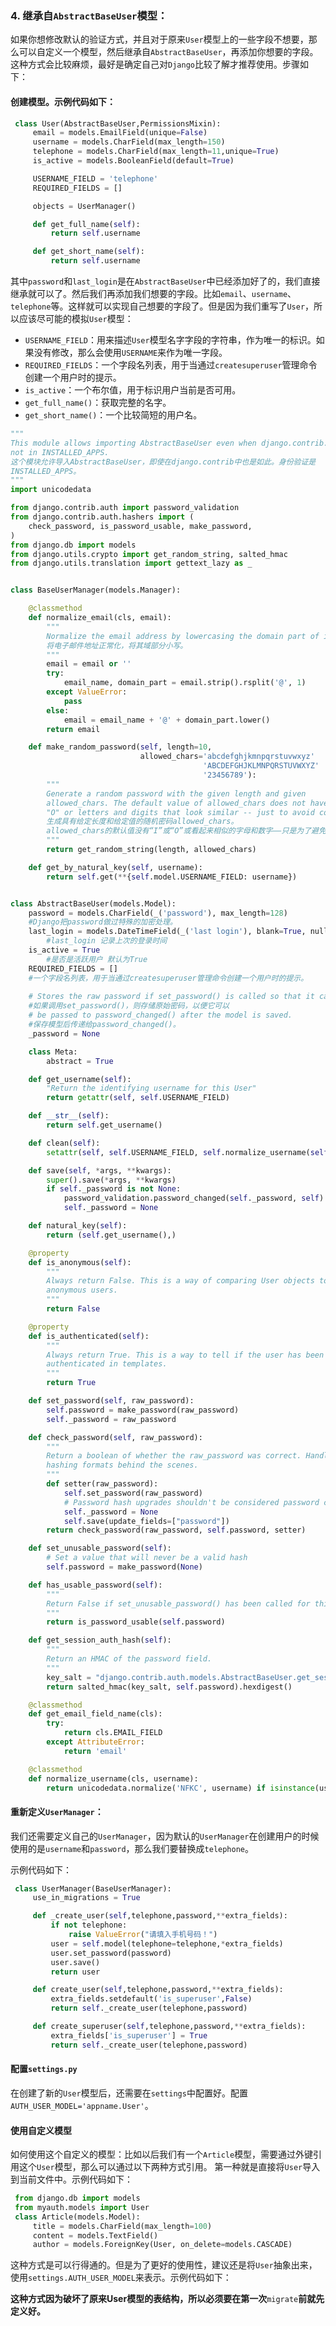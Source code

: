 ### 4. 继承自`AbstractBaseUser`模型：

如果你想修改默认的验证方式，并且对于原来`User`模型上的一些字段不想要，那么可以自定义一个模型，然后继承自`AbstractBaseUser`，再添加你想要的字段。这种方式会比较麻烦，最好是确定自己对`Django`比较了解才推荐使用。步骤如下：

#### 创建模型。示例代码如下：

```python
 class User(AbstractBaseUser,PermissionsMixin):
     email = models.EmailField(unique=False)
     username = models.CharField(max_length=150)
     telephone = models.CharField(max_length=11,unique=True)
     is_active = models.BooleanField(default=True)

     USERNAME_FIELD = 'telephone'
     REQUIRED_FIELDS = []

     objects = UserManager()

     def get_full_name(self):
         return self.username

     def get_short_name(self):
         return self.username
```

其中`password`和`last_login`是在`AbstractBaseUser`中已经添加好了的，我们直接继承就可以了。然后我们再添加我们想要的字段。比如`email`、`username`、`telephone`等。这样就可以实现自己想要的字段了。但是因为我们重写了`User`，所以应该尽可能的模拟`User`模型：

- `USERNAME_FIELD`：用来描述`User`模型名字字段的字符串，作为唯一的标识。如果没有修改，那么会使用`USERNAME`来作为唯一字段。
- `REQUIRED_FIELDS`：一个字段名列表，用于当通过`createsuperuser`管理命令创建一个用户时的提示。
- `is_active`：一个布尔值，用于标识用户当前是否可用。
- `get_full_name()`：获取完整的名字。
- `get_short_name()`：一个比较简短的用户名。

```python
"""
This module allows importing AbstractBaseUser even when django.contrib.auth is
not in INSTALLED_APPS.
这个模块允许导入AbstractBaseUser，即使在django.contrib中也是如此。身份验证是
INSTALLED_APPS。
"""
import unicodedata

from django.contrib.auth import password_validation
from django.contrib.auth.hashers import (
    check_password, is_password_usable, make_password,
)
from django.db import models
from django.utils.crypto import get_random_string, salted_hmac
from django.utils.translation import gettext_lazy as _


class BaseUserManager(models.Manager):

    @classmethod
    def normalize_email(cls, email):
        """
        Normalize the email address by lowercasing the domain part of it.
        将电子邮件地址正常化，将其域部分小写。
        """
        email = email or ''
        try:
            email_name, domain_part = email.strip().rsplit('@', 1)
        except ValueError:
            pass
        else:
            email = email_name + '@' + domain_part.lower()
        return email

    def make_random_password(self, length=10,
                             allowed_chars='abcdefghjkmnpqrstuvwxyz'
                                           'ABCDEFGHJKLMNPQRSTUVWXYZ'
                                           '23456789'):
        """
        Generate a random password with the given length and given
        allowed_chars. The default value of allowed_chars does not have "I" or
        "O" or letters and digits that look similar -- just to avoid confusion.
        生成具有给定长度和给定值的随机密码allowed_chars。
        allowed_chars的默认值没有“I”或“O”或看起来相似的字母和数字——只是为了避免混淆。
        """
        return get_random_string(length, allowed_chars)

    def get_by_natural_key(self, username):
        return self.get(**{self.model.USERNAME_FIELD: username})


class AbstractBaseUser(models.Model):
    password = models.CharField(_('password'), max_length=128)
    #Django把password做过特殊的加密处理。
    last_login = models.DateTimeField(_('last login'), blank=True, null=True)
		#last_login 记录上次的登录时间
    is_active = True
		#是否是活跃用户 默认为True
    REQUIRED_FIELDS = []
    #一个字段名列表，用于当通过createsuperuser管理命令创建一个用户时的提示。
		
    # Stores the raw password if set_password() is called so that it can
    #如果调用set_password()，则存储原始密码，以便它可以
    # be passed to password_changed() after the model is saved.
    #保存模型后传递给password_changed()。
    _password = None

    class Meta:
        abstract = True

    def get_username(self):
        "Return the identifying username for this User"
        return getattr(self, self.USERNAME_FIELD)

    def __str__(self):
        return self.get_username()

    def clean(self):
        setattr(self, self.USERNAME_FIELD, self.normalize_username(self.get_username()))

    def save(self, *args, **kwargs):
        super().save(*args, **kwargs)
        if self._password is not None:
            password_validation.password_changed(self._password, self)
            self._password = None

    def natural_key(self):
        return (self.get_username(),)

    @property
    def is_anonymous(self):
        """
        Always return False. This is a way of comparing User objects to
        anonymous users.
        """
        return False

    @property
    def is_authenticated(self):
        """
        Always return True. This is a way to tell if the user has been
        authenticated in templates.
        """
        return True

    def set_password(self, raw_password):
        self.password = make_password(raw_password)
        self._password = raw_password

    def check_password(self, raw_password):
        """
        Return a boolean of whether the raw_password was correct. Handles
        hashing formats behind the scenes.
        """
        def setter(raw_password):
            self.set_password(raw_password)
            # Password hash upgrades shouldn't be considered password changes.
            self._password = None
            self.save(update_fields=["password"])
        return check_password(raw_password, self.password, setter)

    def set_unusable_password(self):
        # Set a value that will never be a valid hash
        self.password = make_password(None)

    def has_usable_password(self):
        """
        Return False if set_unusable_password() has been called for this user.
        """
        return is_password_usable(self.password)

    def get_session_auth_hash(self):
        """
        Return an HMAC of the password field.
        """
        key_salt = "django.contrib.auth.models.AbstractBaseUser.get_session_auth_hash"
        return salted_hmac(key_salt, self.password).hexdigest()

    @classmethod
    def get_email_field_name(cls):
        try:
            return cls.EMAIL_FIELD
        except AttributeError:
            return 'email'

    @classmethod
    def normalize_username(cls, username):
        return unicodedata.normalize('NFKC', username) if isinstance(username, str) else username

```



#### 重新定义`UserManager`：

我们还需要定义自己的`UserManager`，因为默认的`UserManager`在创建用户的时候使用的是`username`和`password`，那么我们要替换成`telephone`。

示例代码如下：

```python
 class UserManager(BaseUserManager):
     use_in_migrations = True

     def _create_user(self,telephone,password,**extra_fields):
         if not telephone:
             raise ValueError("请填入手机号码！")
         user = self.model(telephone=telephone,*extra_fields)
         user.set_password(password)
         user.save()
         return user

     def create_user(self,telephone,password,**extra_fields):
         extra_fields.setdefault('is_superuser',False)
         return self._create_user(telephone,password)

     def create_superuser(self,telephone,password,**extra_fields):
         extra_fields['is_superuser'] = True
         return self._create_user(telephone,password)
```

#### 配置`settings.py`

在创建了新的`User`模型后，还需要在`settings`中配置好。配置`AUTH_USER_MODEL='appname.User'`。

#### 使用自定义模型

如何使用这个自定义的模型：比如以后我们有一个`Article`模型，需要通过外键引用这个`User`模型，那么可以通过以下两种方式引用。
第一种就是直接将`User`导入到当前文件中。示例代码如下：

```python
 from django.db import models
 from myauth.models import User
 class Article(models.Model):
     title = models.CharField(max_length=100)
     content = models.TextField()
     author = models.ForeignKey(User, on_delete=models.CASCADE)
```

这种方式是可以行得通的。但是为了更好的使用性，建议还是将`User`抽象出来，使用`settings.AUTH_USER_MODEL`来表示。示例代码如下：

**这种方式因为破坏了原来User模型的表结构，所以必须要在第一次**`migrate`**前就先定义好。**